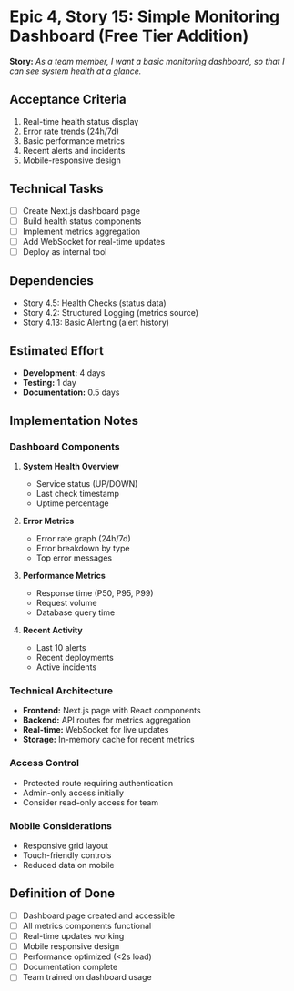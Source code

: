 # Epic 4, Story 15: Simple Monitoring Dashboard (Free Tier Addition)

**Story:** *As a team member, I want a basic monitoring dashboard, so that I can see system health at a glance.*

## Acceptance Criteria

1. Real-time health status display
2. Error rate trends (24h/7d)
3. Basic performance metrics
4. Recent alerts and incidents
5. Mobile-responsive design

## Technical Tasks

- [ ] Create Next.js dashboard page
- [ ] Build health status components
- [ ] Implement metrics aggregation
- [ ] Add WebSocket for real-time updates
- [ ] Deploy as internal tool

## Dependencies

- Story 4.5: Health Checks (status data)
- Story 4.2: Structured Logging (metrics source)
- Story 4.13: Basic Alerting (alert history)

## Estimated Effort

- **Development:** 4 days
- **Testing:** 1 day
- **Documentation:** 0.5 days

## Implementation Notes

### Dashboard Components

1. **System Health Overview**
   - Service status (UP/DOWN)
   - Last check timestamp
   - Uptime percentage

2. **Error Metrics**
   - Error rate graph (24h/7d)
   - Error breakdown by type
   - Top error messages

3. **Performance Metrics**
   - Response time (P50, P95, P99)
   - Request volume
   - Database query time

4. **Recent Activity**
   - Last 10 alerts
   - Recent deployments
   - Active incidents

### Technical Architecture
- **Frontend:** Next.js page with React components
- **Backend:** API routes for metrics aggregation
- **Real-time:** WebSocket for live updates
- **Storage:** In-memory cache for recent metrics

### Access Control
- Protected route requiring authentication
- Admin-only access initially
- Consider read-only access for team

### Mobile Considerations
- Responsive grid layout
- Touch-friendly controls
- Reduced data on mobile

## Definition of Done

- [ ] Dashboard page created and accessible
- [ ] All metrics components functional
- [ ] Real-time updates working
- [ ] Mobile responsive design
- [ ] Performance optimized (<2s load)
- [ ] Documentation complete
- [ ] Team trained on dashboard usage

